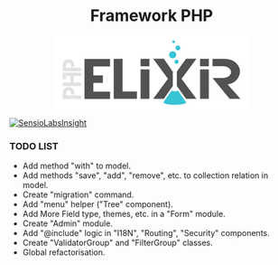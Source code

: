 <h1 align="center">Framework PHP</h1>

<p align="center"><img alt="Framework Peoleo PHP" src="./resources/images/ELIXIR_PHP.jpg"/></p>

[![SensioLabsInsight](https://insight.sensiolabs.com/projects/c359963b-45e2-4a32-aed5-1b27d7bb22b7/big.png)](https://insight.sensiolabs.com/projects/c359963b-45e2-4a32-aed5-1b27d7bb22b7)

### TODO LIST ###

- Add method "with" to model.
- Add methods "save", "add", "remove", etc. to collection relation in model.
- Create "migration" command.
- Add "menu" helper ("Tree" component).
- Add More Field type, themes, etc. in a "Form" module.
- Create "Admin" module.
- Add "@include" logic in "I18N", "Routing", "Security" components.
- Create "ValidatorGroup" and "FilterGroup" classes.
- Global refactorisation.
